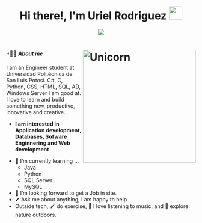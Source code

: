 <h1 align="center">Hi there!, I'm Uriel Rodriguez <img src="https://media.giphy.com/media/hvRJCLFzcasrR4ia7z/giphy.gif" width="35"></h1>
<p align="center">
  <a href="https://github.com/DenverCoder1/readme-typing-svg"><img src="https://readme-typing-svg.herokuapp.com?font=Time+New+Roman&color=%23C8BE25&size=25&center=true&vCenter=true&width=600&height=100&lines=Information+Technologies+Enginner;Always+learning+new+things"></a>
</p>

# <img align="right" width=300px alt="Unicorn" src="https://github.com/7oSkaaa/7oSkaaa/blob/main/Images/Right_Side.gif?raw=true" />

⚡🙋‍♂️ ***About me***

I am an Engineer student at Universidad Politécnica de San Luis Potosí. C#, C, Python, CSS, HTML, SQL, AD, Windows Server I am good at. I love to learn and build something new, productive, innovative and creative.
* **I am interested in Application development, Databases, Sofware Enginnering and Web development**
- 🌱 I’m currently learning ...
  - Java
  - Python
  - SQL Server
  - MySQL
- 👯 I’m looking forward to get a Job in site.
- ✔ Ask me about anything, I am happy to help <br>
- Outside tech, 🖌️ do exercise, 🎵 I love listening to music, and 🌴 explore nature outdoors.


<!--
**UrielRodriguez07/UrielRodriguez07** is a ✨ _special_ ✨ repository because its `README.md` (this file) appears on your GitHub profile.

Here are some ideas to get you started:

- 🔭 I’m currently working on ...
- 🌱 I’m currently learning ...
- 👯 I’m looking to collaborate on ...
- 🤔 I’m looking for help with ...
- 💬 Ask me about ...
- 📫 How to reach me: ...
- 😄 Pronouns: ...
- ⚡ Fun fact: ...
-->

